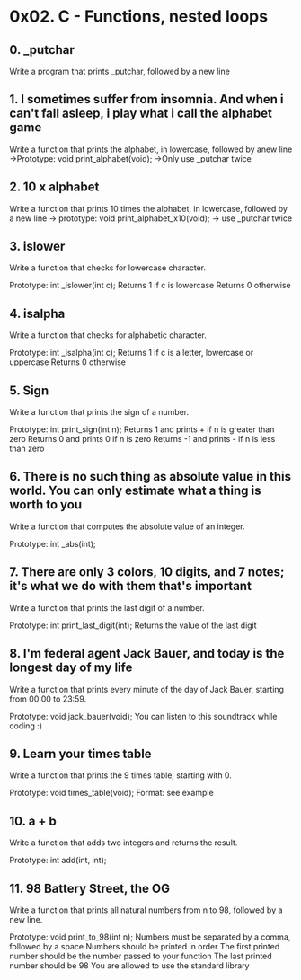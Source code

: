 # 0x02. C - Functions, nested loops

## 0. _putchar
Write a program that prints _putchar, followed by a new line

## 1. I sometimes suffer from insomnia. And when i can't fall asleep, i play what i call the alphabet game
Write a function that prints the alphabet, in lowercase, followed by anew line
	->Prototype: void print_alphabet(void);
	->Only use _putchar twice
## 2. 10 x alphabet
Write a function that prints 10 times the alphabet, in lowercase, followed by a new line
	-> prototype: void print_alphabet_x10(void);
	-> use _putchar twice

## 3. islower
Write a function that checks for lowercase character.

Prototype: int _islower(int c);
Returns 1 if c is lowercase
Returns 0 otherwise

## 4. isalpha
Write a function that checks for alphabetic character.

Prototype: int _isalpha(int c);
Returns 1 if c is a letter, lowercase or uppercase
Returns 0 otherwise

## 5. Sign
Write a function that prints the sign of a number.

Prototype: int print_sign(int n);
Returns 1 and prints + if n is greater than zero
Returns 0 and prints 0 if n is zero
Returns -1 and prints - if n is less than zero

## 6. There is no such thing as absolute value in this world. You can only estimate what a thing is worth to you
Write a function that computes the absolute value of an integer.

Prototype: int _abs(int);

## 7. There are only 3 colors, 10 digits, and 7 notes; it's what we do with them that's important
Write a function that prints the last digit of a number.

Prototype: int print_last_digit(int);
Returns the value of the last digit

## 8. I'm federal agent Jack Bauer, and today is the longest day of my life
Write a function that prints every minute of the day of Jack Bauer, starting from 00:00 to 23:59.

Prototype: void jack_bauer(void);
You can listen to this soundtrack while coding :)

## 9. Learn your times table
Write a function that prints the 9 times table, starting with 0.

Prototype: void times_table(void);
Format: see example

## 10. a + b
Write a function that adds two integers and returns the result.

Prototype: int add(int, int);

## 11. 98 Battery Street, the OG
Write a function that prints all natural numbers from n to 98, followed by a new line.

Prototype: void print_to_98(int n);
Numbers must be separated by a comma, followed by a space
Numbers should be printed in order
The first printed number should be the number passed to your function
The last printed number should be 98
You are allowed to use the standard library

## 
